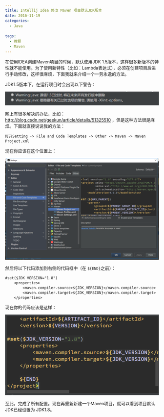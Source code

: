 ```yaml
---
title: Intellij Idea 修改 Maven 项目默认JDK版本
date: 2016-11-19
categories:
  - Java

tags:
  - 教程
  - Maven
---
```


在使用IDEA创建Maven项目的时候，默认使用JDK 1.5版本，这样很多新版本的特性就不能使用。为了使用新特性（比如：Lambda表达式），必须在创建项目后进行手动修改，这样很麻烦，下面我就来介绍一个一劳永逸的方法。

<!--more-->

JDK1.5版本下，在运行项目时会出现以下警告：

![](idea-maven-jdk-version-1.png)

网上有很多解决的办法，比如：http://blog.csdn.net/geekun/article/details/51325510 ，但是这种方法很是麻烦。下面就直接说说我的方法：

```
打开Setting -> File and Code Templates -> Other -> Maven -> Maven Project.xml
```

现在你应该在这个位置上：

![](idea-maven-jdk-version-2.png)

然后将以下代码添加到右侧的代码框中（在 `${END}`之前）：

```
#set($JDK_VERSION="1.8")
    <properties>
        <maven.compiler.source>${JDK_VERSION}</maven.compiler.source>
        <maven.compiler.target>${JDK_VERSION}</maven.compiler.target>
    </properties>
```

现在你的代码应该是这样：

![](idea-maven-jdk-version-3.png)

至此，完成了所有配置。现在再重新新建一个Maven项目，就可以看到项目默认JDK已经设置为 JDK1.8。
